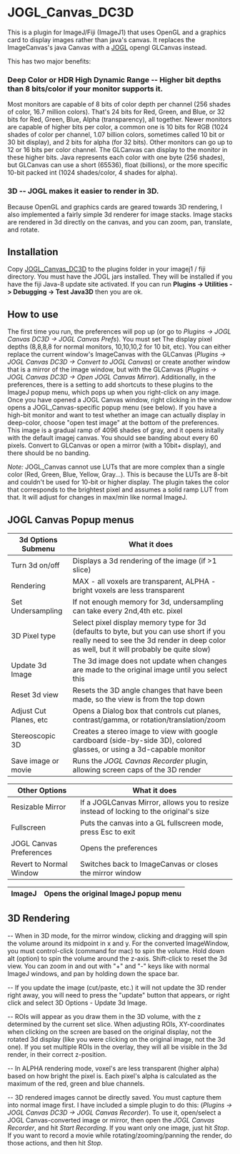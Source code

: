 # JOGL_Canvas_DC3D
This is a plugin for ImageJ/Fiji (ImageJ1) that uses OpenGL and a graphics card to display images rather than java's canvas. It replaces the ImageCanvas's java Canvas with a [JOGL](http://jogamp.org/jogl/www/) opengl GLCanvas instead.

This has two major benefits:

### Deep Color or HDR High Dynamic Range --  Higher bit depths than 8 bits/color if your monitor supports it.

Most monitors are capable of 8 bits of color depth per channel (256 shades of color, 16.7 million colors). That's 24 bits for Red, Green, and Blue, or 32 bits for Red, Green, Blue, Alpha (transparency), all together. Newer monitors are capable of higher bits per color, a common one is 10 bits for RGB (1024 shades of color per channel, 1.07 billion colors, sometimes called 10 bit or 30 bit display), and 2 bits for alpha (for 32 bits). Other monitors can go up to 12 or 16 bits per color channel.
The GLCanvas can display to the monitor in these higher bits. Java represents each color with one byte (256 shades), but GLCanvas can use a short (65536), float (billions), or the more specific 10-bit packed int (1024 shades/color, 4 shades for alpha).

### 3D --  JOGL makes it easier to render in 3D.

Because OpenGL and graphics cards are geared towards 3D rendering, I also implemented a fairly simple 3d renderer for image stacks.  Image stacks are rendered in 3d directly on the canvas, and you can zoom, pan, translate, and rotate.

## Installation
Copy [JOGL_Canvas_DC3D](https://github.com/aschain/JOGL_Canvas_DC3D/releases/) to the plugins folder in your imagej1 / fiji directory. You must have the JOGL jars installed.  They will be installed if you have the fiji Java-8 update site activated. If you can run **Plugins -> Utilities -> Debugging -> Test Java3D** then you are ok.

## How to use
The first time you run, the preferences will pop up (or go to *Plugins -> JOGL Canvas DC3D -> JOGL Canvas Prefs*).  You must set The display pixel depths (8,8,8,8 for normal monitors, 10,10,10,2 for 10 bit, etc).  You can either replace the current window's ImageCanvas with the GLCanvas (*Plugins -> JOGL Canvas DC3D -> Convert to JOGL Canvas*) or create another window that is a mirror of the image window, but with the GLCanvas (*Plugins -> JOGL Canvas DC3D -> Open JOGL Canvas Mirror*). Additionally, in the preferences, there is a setting to add shortcuts to these plugins to the ImageJ popup menu, which pops up when you right-click on any image.  Once you have opened a JOGL Canvas window, right clicking in the window opens a JOGL_Canvas-specific popup menu (see below).  If you have a high-bit monitor and want to test whether an image can actually display in deep-color, choose "open test image" at the bottom of the preferences.  This image is a gradual ramp of 4096 shades of gray, and it opens initally with the default imagej canvas. You should see banding about every 60 pixels.  Convert to GLCanvas or open a mirror (with a 10bit+ display), and there should be no banding.

_Note:_ JOGL_Canvas cannot use LUTs that are more complex than a single color (Red, Green, Blue, Yellow, Gray...). This is because the LUTs are 8-bit and couldn't be used for 10-bit or higher display.  The plugin takes the color that corresponds to the brightest pixel and assumes a solid ramp LUT from that.  It will adjust for changes in max/min like normal ImageJ.

## JOGL Canvas Popup menus

|3d Options Submenu| What it does|
|------------------|--------|
|Turn 3d on/off| Displays a 3d rendering of the image (if >1 slice)|
|Rendering| MAX - all voxels are transparent, ALPHA - bright voxels are less transparent|
|Set Undersampling| If not enough memory for 3d, undersampling can take every 2nd,4th etc. pixel|
|3D Pixel type| Select pixel display memory type for 3d (defaults to byte, but you can use short if you really need to see the 3d render in deep color as well, but it will probably be quite slow)|
|Update 3d Image| The 3d image does not update when changes are made to the original image until you select this|
|Reset 3d view| Resets the 3D angle changes that have been made, so the view is from the top down|
|Adjust Cut Planes, etc| Opens a Dialog box that controls cut planes, contrast/gamma, or rotation/translation/zoom|
|Stereoscopic 3D| Creates a stereo image to view with google cardboard (side-by-side 3D), colored glasses, or using a 3d-capable monitor|
|Save image or movie| Runs the *JOGL Cavnas Recorder* plugin, allowing screen caps of the 3D render|

|Other Options| What it does|
|------------------|--------|
|Resizable Mirror| If a JOGLCanvas Mirror, allows you to resize instead of locking to the original's size|
|Fullscreen| Puts the canvas into a GL fullscreen mode, press Esc to exit|
|JOGL Canvas Preferences| Opens the preferences|
|Revert to Normal Window| Switches back to ImageCanvas or closes the mirror window|

|ImageJ| Opens the original ImageJ popup menu|
|--------------|------------|



## 3D Rendering
-- When in 3D mode, for the mirror window, clicking and dragging will spin the volume around its midpoint in x and y.  For the converted ImageWindow, you must control-click (command for mac) to spin the volume.  Hold down alt (option) to spin the volume around the z-axis. Shift-click to reset the 3d view. You can zoom in and out with "+" and "-" keys like with normal ImageJ windows, and pan by holding down the space bar.

-- If you update the image (cut/paste, etc.) it will not update the 3D render right away, you will need to press the "update" button that appears, or right click and select 3D Options - Update 3d Image.

-- ROIs will appear as you draw them in the 3D volume, with the z determined by the current set slice. When adjusting ROIs, XY-coordinates when clicking on the screen are based on the original display, not the rotated 3d display (like you were clicking on the original image, not the 3d one). If you set multiple ROIs in the overlay, they will all be visible in the 3d render, in their correct z-position.

-- In ALPHA rendering mode, voxel's are less transparent (higher alpha) based on how bright the pixel is. Each pixel's alpha is calculated as the maximum of the red, green and blue channels.  

-- 3D rendered images cannot be directly saved.  You must capture them into normal image first. I have included a simple plugin to do this: (*Plugins -> JOGL Canvas DC3D -> JOGL Canvas Recorder*). To use it, open/select a JOGL Canvas-converted image or mirror, then open the *JOGL Canvas Recorder*, and hit *Start Recording*.  If you want only one image, just hit *Stop*. If you want to record a movie while rotating/zooming/panning the render, do those actions, and then hit *Stop*.
